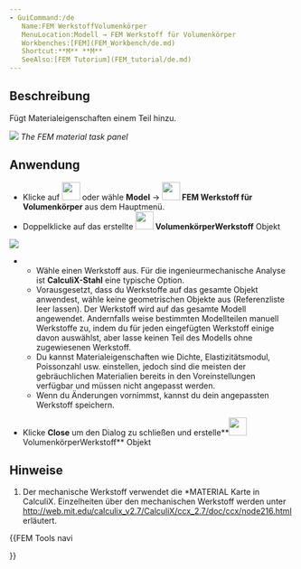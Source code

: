 ```yaml
---
- GuiCommand:/de
   Name:FEM WerkstoffVolumenkörper
   MenuLocation:Modell → FEM Werkstoff für Volumenkörper
   Workbenches:[FEM](FEM_Workbench/de.md)
   Shortcut:**M** **M**
   SeeAlso:[FEM Tutorium](FEM_tutorial/de.md)
---
```



</div>

## Beschreibung

Fügt Materialeigenschaften einem Teil hinzu.

![](images/FEMMaterialSolidProperties.png ) *The FEM material task panel*

## Anwendung


<div class="mw-translate-fuzzy">

-   Klicke auf <img alt="" src=images/FEM_MaterialSolid.png  style="width:32px;"> oder wähle **Model** → **<img src="images/FEM_MaterialSolid.png" width=32px> FEM Werkstoff für Volumenkörper** aus dem Hauptmenü.
-   Doppelklicke auf das erstellte **<img src="images/FEM_MaterialSolid.png" width=32px> VolumenkörperWerkstoff** Objekt

![](images/FEMMaterialSolidProperties.png )

-   -   Wähle einen Werkstoff aus. Für die ingenieurmechanische Analyse ist **CalculiX-Stahl** eine typische Option.
    -   Vorausgesetzt, dass du Werkstoffe auf das gesamte Objekt anwendest, wähle keine geometrischen Objekte aus (Referenzliste leer lassen). Der Werkstoff wird auf das gesamte Modell angewendet. Andernfalls weise bestimmten Modellteilen manuell Werkstoffe zu, indem du für jeden eingefügten Werkstoff einige davon auswählst, aber lasse keinen Teil des Modells ohne zugewiesenen Werkstoff.
    -   Du kannst Materialeigenschaften wie Dichte, Elastizitätsmodul, Poissonzahl usw. einstellen, jedoch sind die meisten der gebräuchlichen Materialien bereits in den Voreinstellungen verfügbar und müssen nicht angepasst werden.
    -   Wenn du Änderungen vornimmst, kannst du dein angepassten Werkstoff speichern.

-   Klicke **Close** um den Dialog zu schließen und erstelle**<img src="images/FEM_MaterialSolid.png" width=32px> VolumenkörperWerkstoff** Objekt


</div>

## Hinweise


<div class="mw-translate-fuzzy">

1.  Der mechanische Werkstoff verwendet die \*MATERIAL Karte in CalculiX. Einzelheiten über den mechanischen Werkstoff werden unter <http://web.mit.edu/calculix_v2.7/CalculiX/ccx_2.7/doc/ccx/node216.html> erläutert.


</div>


<div class="mw-translate-fuzzy">





</div>


{{FEM Tools navi

}}  
